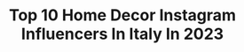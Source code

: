 ---
title: Top 10 Home Decor Instagram Influencers In Italy In 2023
description: >-
  Find top home decor Instagram influencers in Italy in 2023. Most popular hashtags: #homedecor #casadolcecasa #homesweethome #interiordesign.
platform: Instagram
hits: 316
text_top: Discover the best Instagram accounts on inBeat.
text_bottom: Our search engine holds 316 Instagram influencers like this in Italy for you to pitch.
profiles:
  - username: "trilliletty_shabbychic_"
    fullname: >-
      Letty🌹
    bio: >-
      Love Shabbychic🎀💖 Homedecore🏡 Love Flowers🌼🌻🌷🌺
    location: "Italy"
    followers: 54428
    engagement: 362
    commentsToLikes: 0.079305
    id: ck8t29xcvyojm0j78vtxyg6tz
    verified: false
    hashtags: "#cristmasmood, #shabbychiclover, #cristmasdecor, #homemade"
  - username: "martina__difusco"
    fullname: >-
      Martina
    bio: >-
      MoM❤️ FAMILY || HOMEDECOR|| LIFESTYLE || BEAUTY||KIDS
    location: "Italy"
    followers: 37956
    engagement: 342
    commentsToLikes: 0.058571
    id: ckaosn5vgs6xc0i78oajsdubg
    verified: false
    hashtags: "#thewomoms, #lifestyle, #bloggermom, #patpatmomsays"
  - username: "_interiorbys"
    fullname: >-
      Silvia Muzzarelli | INTERIOR
    bio: >-
      ▫️Semplicemente una di voi ✨💖 ▫️Vi racconto la mia vita 🏠 ▫️Consigli su #homedecor e #ristrutturazione ▫️#ricette #outfit e #viaggi | Modena📍
    location: "Italy"
    followers: 38162
    engagement: 406
    commentsToLikes: 0.057604
    id: ck8tce9gez6an0j78ioh2s03p
    verified: false
    hashtags: "#bathroominspiration, #livingroomdecor, #ristrutturazione, #ingresso"
  - username: "mumisthemum"
    fullname: >-
      Giulia pettinato
    bio: >-
      Mumisthemum / La mamma è la mamma Motherhood |Homedecor| Lifestyle ~ CONTENT CREATOR ~ creo contenuti per aziende 💌 @giuliapettinato92_
    location: "Italy"
    followers: 20274
    engagement: 359
    commentsToLikes: 0.063750
    id: ckaosn5tws6w30i781vpmxo83
    verified: false
    hashtags: "#interior4all, #instamamme, #decorarecasa, #kidsroom"
  - username: "valentinarizzello"
    fullname: >-
      Valentina Rizzello 🌷🎠
    bio: >-
      Collazionatrice seriale💫Nata al nord,sangue salentino e romana d’adozione. Homedecor | lifestyle | travel | fashion | beauty 🏡 Roma
    location: "Italy"
    followers: 17286
    engagement: 202
    commentsToLikes: 0.070450
    id: ck5q94v699ek60i11dfzlenog
    verified: false
    hashtags: "#sissithewestie, #thecolvinco, #amoredellazia, #immacolata"
  - username: "shabby_chic_lov3"
    fullname: >-
      🌸🎀Veronica🎀🌸 shabby chic <3 🌸
    bio: >-
      🎀🌸 Roma 🇮🇹📍 🎀🌸 #lifestyle | 🎀🌸 #homedecor |🎀🌸 #restyling 🌸💌 Collaborazioni: verashabbychic@gmail.com 🎀🌸🌸👇🏻 prodotti shabby chic👇🏻🌸🌸🎀
    location: "Italy"
    followers: 57097
    engagement: 582
    commentsToLikes: 0.019759
    id: ck13952vpjkh70i19i9zkaz8h
    verified: false
    hashtags: "#decorazioninatalizie, #homesweethome, #shabbychicstyle, #miseenplace"
  - username: "chiara_sui_libri"
    fullname: >-
      Chiara- Libri,Podcast a Berlin
    bio: >-
      • Fagocito libri e podcast •⁣ Adoro i treni e le bici Gruppo di lettura #fridaysforfuturebooks ⁣⁣ #podcast ⁣ Ve ne parlo qui ⬇️
    location: "Italy"
    followers: 26639
    engagement: 607
    commentsToLikes: 0.057033
    id: ck9h9v9bma3eq0j78eszggqih
    verified: false
    hashtags: "#leggendo, #annakarenina, #libridaleggere, #librisulibri"
  - username: "robertaruiu"
    fullname: >-
      Roberta Ruiu
    bio: >-
      • Ambassador @pomellato • Global Ambassador of St.Moritz • Contact : robertaruiu.roberta@gmail.com
    location: "Italy"
    followers: 86409
    engagement: 196
    commentsToLikes: 0.045635
    id: ck0ud5shiib1e0i199g7atk2o
    verified: true
    hashtags: "#interiordesign, #photography, #seventyvenezia, #westwing"
  - username: "kettyraimondo"
    fullname: >-
      Ketty 🎀
    bio: >-
      Made in Sicily 🍋🍊🌞🌊🌋 INSPO / FASHION / HOME Spunti outfit & Home decor 👗👠🏡🖼
    location: "Italy"
    followers: 87936
    engagement: 109
    commentsToLikes: 0.146438
    id: ck6uail9o3rds0j71fw39apth
    verified: false
    hashtags: "#outfitfashion, #ootdgoals, #selfie, #selfieallospecchio"
  - username: "giulia_mammacheavventura"
    fullname: >-
      Giulia Proietti L💛FamilyTravel
    bio: >-
      ♡ Viaggiamo per lavoro e per passione Vi racconto le avventure da mamma e dei viaggi #mammacheavventura 👩‍👦‍👦🗺 e ve le mostro con le foto ♡ 📍Roma
    location: "Italy"
    followers: 10502
    engagement: 335
    commentsToLikes: 0.519523
    id: ckf5r47vsbcyi0j23wr40nppq
    verified: false
    hashtags: "#dicembre, #inverno2021, #xmasdecor, #january2021"
---